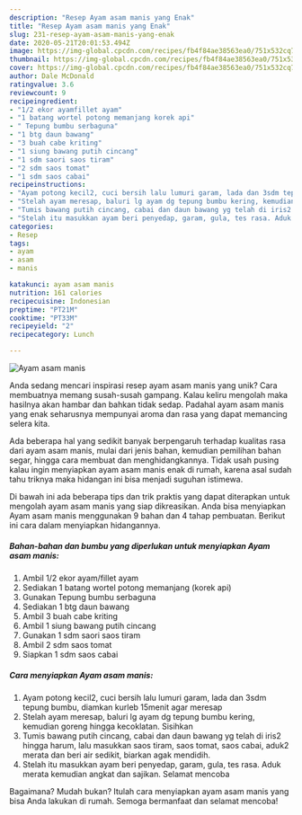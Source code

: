 ```yaml
---
description: "Resep Ayam asam manis yang Enak"
title: "Resep Ayam asam manis yang Enak"
slug: 231-resep-ayam-asam-manis-yang-enak
date: 2020-05-21T20:01:53.494Z
image: https://img-global.cpcdn.com/recipes/fb4f84ae38563ea0/751x532cq70/ayam-asam-manis-foto-resep-utama.jpg
thumbnail: https://img-global.cpcdn.com/recipes/fb4f84ae38563ea0/751x532cq70/ayam-asam-manis-foto-resep-utama.jpg
cover: https://img-global.cpcdn.com/recipes/fb4f84ae38563ea0/751x532cq70/ayam-asam-manis-foto-resep-utama.jpg
author: Dale McDonald
ratingvalue: 3.6
reviewcount: 9
recipeingredient:
- "1/2 ekor ayamfillet ayam"
- "1 batang wortel potong memanjang korek api"
- " Tepung bumbu serbaguna"
- "1 btg daun bawang"
- "3 buah cabe kriting"
- "1 siung bawang putih cincang"
- "1 sdm saori saos tiram"
- "2 sdm saos tomat"
- "1 sdm saos cabai"
recipeinstructions:
- "Ayam potong kecil2, cuci bersih lalu lumuri garam, lada dan 3sdm tepung bumbu, diamkan kurleb 15menit agar meresap"
- "Stelah ayam meresap, baluri lg ayam dg tepung bumbu kering, kemudian goreng hingga kecoklatan. Sisihkan"
- "Tumis bawang putih cincang, cabai dan daun bawang yg telah di iris2 hingga harum, lalu masukkan saos tiram, saos tomat, saos cabai, aduk2 merata dan beri air sedikit, biarkan agak mendidih."
- "Stelah itu masukkan ayam beri penyedap, garam, gula, tes rasa. Aduk merata kemudian angkat dan sajikan. Selamat mencoba"
categories:
- Resep
tags:
- ayam
- asam
- manis

katakunci: ayam asam manis 
nutrition: 161 calories
recipecuisine: Indonesian
preptime: "PT21M"
cooktime: "PT33M"
recipeyield: "2"
recipecategory: Lunch

---
```



![Ayam asam manis](https://img-global.cpcdn.com/recipes/fb4f84ae38563ea0/751x532cq70/ayam-asam-manis-foto-resep-utama.jpg)

Anda sedang mencari inspirasi resep ayam asam manis yang unik? Cara membuatnya memang susah-susah gampang. Kalau keliru mengolah maka hasilnya akan hambar dan bahkan tidak sedap. Padahal ayam asam manis yang enak seharusnya mempunyai aroma dan rasa yang dapat memancing selera kita.

Ada beberapa hal yang sedikit banyak berpengaruh terhadap kualitas rasa dari ayam asam manis, mulai dari jenis bahan, kemudian pemilihan bahan segar, hingga cara membuat dan menghidangkannya. Tidak usah pusing kalau ingin menyiapkan ayam asam manis enak di rumah, karena asal sudah tahu triknya maka hidangan ini bisa menjadi suguhan istimewa.




Di bawah ini ada beberapa tips dan trik praktis yang dapat diterapkan untuk mengolah ayam asam manis yang siap dikreasikan. Anda bisa menyiapkan Ayam asam manis menggunakan 9 bahan dan 4 tahap pembuatan. Berikut ini cara dalam menyiapkan hidangannya.

<!--inarticleads1-->

##### Bahan-bahan dan bumbu yang diperlukan untuk menyiapkan Ayam asam manis:

1. Ambil 1/2 ekor ayam/fillet ayam
1. Sediakan 1 batang wortel potong memanjang (korek api)
1. Gunakan  Tepung bumbu serbaguna
1. Sediakan 1 btg daun bawang
1. Ambil 3 buah cabe kriting
1. Ambil 1 siung bawang putih cincang
1. Gunakan 1 sdm saori saos tiram
1. Ambil 2 sdm saos tomat
1. Siapkan 1 sdm saos cabai




<!--inarticleads2-->

##### Cara menyiapkan Ayam asam manis:

1. Ayam potong kecil2, cuci bersih lalu lumuri garam, lada dan 3sdm tepung bumbu, diamkan kurleb 15menit agar meresap
1. Stelah ayam meresap, baluri lg ayam dg tepung bumbu kering, kemudian goreng hingga kecoklatan. Sisihkan
1. Tumis bawang putih cincang, cabai dan daun bawang yg telah di iris2 hingga harum, lalu masukkan saos tiram, saos tomat, saos cabai, aduk2 merata dan beri air sedikit, biarkan agak mendidih.
1. Stelah itu masukkan ayam beri penyedap, garam, gula, tes rasa. Aduk merata kemudian angkat dan sajikan. Selamat mencoba




Bagaimana? Mudah bukan? Itulah cara menyiapkan ayam asam manis yang bisa Anda lakukan di rumah. Semoga bermanfaat dan selamat mencoba!
